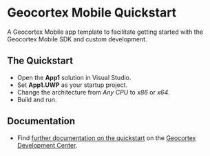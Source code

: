 # Geocortex Mobile Quickstart
A Geocortex Mobile app template to facilitate getting started with the Geocortex Mobile SDK and custom development.

## The Quickstart
- Open the **App1** solution in Visual Studio.
- Set **App1.UWP** as your startup project.
- Change the architecture from _Any CPU_ to _x86_ or _x64_.
- Build and run.

## Documentation
- Find [further documentation on the quickstart](https://developers.geocortex.com/docs/mobile/sdk-quick-start/) on the [Geocortex Development Center](https://developers.geocortex.com/docs/mobile/overview).
